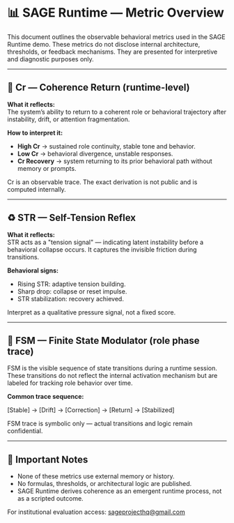# 📊 SAGE Runtime — Metric Overview

This document outlines the observable behavioral metrics used in the SAGE Runtime demo. These metrics do not disclose internal architecture, thresholds, or feedback mechanisms. They are presented for interpretive and diagnostic purposes only.

---

## 🧠 Cr — Coherence Return (runtime-level)

**What it reflects:**  
The system’s ability to return to a coherent role or behavioral trajectory after instability, drift, or attention fragmentation.

**How to interpret it:**
- **High Cr** → sustained role continuity, stable tone and behavior.
- **Low Cr** → behavioral divergence, unstable responses.
- **Cr Recovery** → system returning to its prior behavioral path without memory or prompts.

Cr is an observable trace. The exact derivation is not public and is computed internally.

---

## ♻️ STR — Self-Tension Reflex

**What it reflects:**  
STR acts as a "tension signal" — indicating latent instability before a behavioral collapse occurs. It captures the invisible friction during transitions.

**Behavioral signs:**
- Rising STR: adaptive tension building.
- Sharp drop: collapse or reset impulse.
- STR stabilization: recovery achieved.

Interpret as a qualitative pressure signal, not a fixed score.

---

## 🔁 FSM — Finite State Modulator (role phase trace)

FSM is the visible sequence of state transitions during a runtime session.  
These transitions do not reflect the internal activation mechanism but are labeled for tracking role behavior over time.

**Common trace sequence:**

[Stable] → [Drift] → [Correction] → [Return] → [Stabilized]

FSM trace is symbolic only — actual transitions and logic remain confidential.

---

## 📌 Important Notes

- None of these metrics use external memory or history.
- No formulas, thresholds, or architectural logic are published.
- SAGE Runtime derives coherence as an emergent runtime process, not as a scripted outcome.

For institutional evaluation access: [sageprojecthq@gmail.com](mailto:sageprojecthq@gmail.com)
